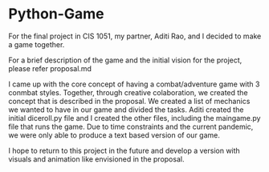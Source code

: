 # Python-Game
For the final project in CIS 1051, my partner, Aditi Rao, and I decided to make a game together. 

For a brief description of the game and the initial vision for the project, please refer proposal.md

I came up with the core concept of having a combat/adventure game with 3 conmbat styles. 
Together, through creative colaboration, we created the concept that is described in the proposal.
We created a list of mechanics we wanted to have in our game and divided the tasks. 
Aditi created the initial diceroll.py file and I created the other files, including the maingame.py file that runs the game.
Due to time constraints and the current pandemic, we were only able to produce a text based version of our game.

I hope to return to this project in the future and develop a version with visuals and animation like envisioned in the proposal.

